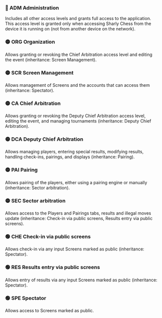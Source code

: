 <!-- Do not edit this table manually, use script generate_access_levels_doc.py instead. -->

### 🔴 ADM Administration
Includes all other access levels and grants full access to the application. This access level is granted only when accessing Sharly Chess from the device it is running on (not from another device on the network).

### 🟡 ORG Organization
Allows granting or revoking the Chief Arbitration access level and editing the event (inheritance: Screen Management).

### 🟡 SCR Screen Management
Allows management of Screens and the accounts that can access them (inheritance: Spectator).

### 🟡 CA Chief Arbitration
Allows granting or revoking the Deputy Chief Arbitration access level, editing the event, and managing tournaments (inheritance: Deputy Chief Arbitration).

### 🟡 DCA Deputy Chief Arbitration
Allows managing players, entering special results, modifying results, handling check-ins, pairings, and displays (inheritance: Pairing).

### 🟡 PAI Pairing
Allows pairing of the players, either using a pairing engine or manually (inheritance: Sector arbitration).

### 🟡 SEC Sector arbitration
Allows access to the Players and Pairings tabs, results and illegal moves update (inheritance: Check-in via public screens, Results entry via public screens).

### 🟢 CHE Check-in via public screens
Allows check-in via any input Screens marked as public (inheritance: Spectator).

### 🟢 RES Results entry via public screens
Allows entry of results via any input Screens marked as public (inheritance: Spectator).

### 🟢 SPE Spectator
Allows access to Screens marked as public.

<!-- Generated by script generate_access_levels_doc.py on 2025-09-19 15:51 -->
